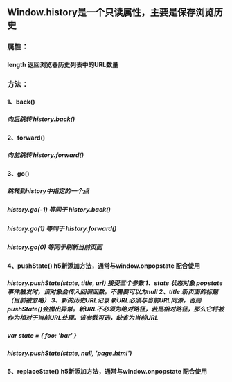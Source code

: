 ## Window.history是一个只读属性，主要是保存浏览历史

### 属性：

#### length 返回浏览器历史列表中的URL数量

### 方法：

#### 1、back()
##### 向后跳转 history.back()
#### 2、forward()
##### 向前跳转 history.forward()
#### 3、go()
##### 跳转到history中指定的一个点
##### history.go(-1) 等同于 history.back()
##### history.go(1) 等同于 history.forward()
##### history.go(0) 等同于刷新当前页面
#### 4、pushState()   h5新添加方法，通常与window.onpopstate 配合使用
##### history.pushState(state, title, url) 接受三个参数 1、state 状态对象 popstate事件触发时，该对象会传入回调函数。不需要可以为null 2、title 新页面的标题（目前被忽略） 3、新的历史URL记录 新URL必须与当前URL同源，否则pushState()会抛出异常。新URL不必须为绝对路径，若是相对路径，那么它将被作为相对于当前URL处理。该参数可选，缺省为当前URL
##### var state = { foo: 'bar' }
##### history.pushState(state, null, 'page.html')
#### 5、replaceState()  h5新添加方法，通常与window.onpopstate 配合使用
#####

